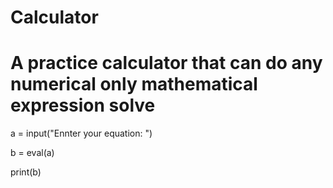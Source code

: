 # Calculator
# A practice calculator that can do any numerical only mathematical expression solve
a = input("Ennter your equation: ")

b = eval(a)

print(b)
